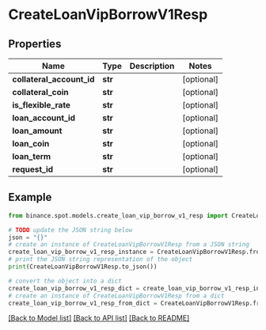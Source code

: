 # CreateLoanVipBorrowV1Resp


## Properties

Name | Type | Description | Notes
------------ | ------------- | ------------- | -------------
**collateral_account_id** | **str** |  | [optional] 
**collateral_coin** | **str** |  | [optional] 
**is_flexible_rate** | **str** |  | [optional] 
**loan_account_id** | **str** |  | [optional] 
**loan_amount** | **str** |  | [optional] 
**loan_coin** | **str** |  | [optional] 
**loan_term** | **str** |  | [optional] 
**request_id** | **str** |  | [optional] 

## Example

```python
from binance.spot.models.create_loan_vip_borrow_v1_resp import CreateLoanVipBorrowV1Resp

# TODO update the JSON string below
json = "{}"
# create an instance of CreateLoanVipBorrowV1Resp from a JSON string
create_loan_vip_borrow_v1_resp_instance = CreateLoanVipBorrowV1Resp.from_json(json)
# print the JSON string representation of the object
print(CreateLoanVipBorrowV1Resp.to_json())

# convert the object into a dict
create_loan_vip_borrow_v1_resp_dict = create_loan_vip_borrow_v1_resp_instance.to_dict()
# create an instance of CreateLoanVipBorrowV1Resp from a dict
create_loan_vip_borrow_v1_resp_from_dict = CreateLoanVipBorrowV1Resp.from_dict(create_loan_vip_borrow_v1_resp_dict)
```
[[Back to Model list]](../README.md#documentation-for-models) [[Back to API list]](../README.md#documentation-for-api-endpoints) [[Back to README]](../README.md)


